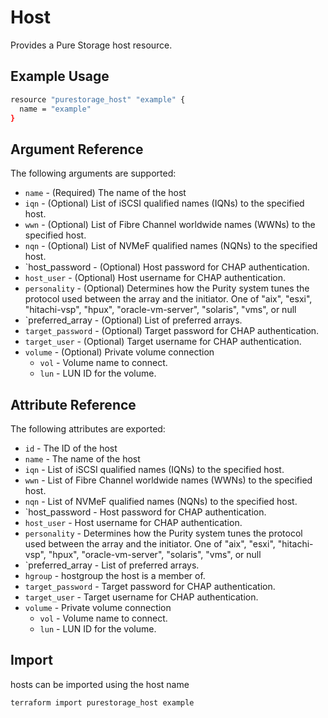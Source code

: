 # Host

Provides a Pure Storage host resource.

## Example Usage

```sh
resource "purestorage_host" "example" {
  name = "example"
}
```

## Argument Reference

The following arguments are supported:

+ `name` - (Required) The name of the host
+ `iqn` - (Optional) List of iSCSI qualified names (IQNs) to the specified host.
+ `wwn` - (Optional) List of Fibre Channel worldwide names (WWNs) to the specified host.
+ `nqn` - (Optional) List of NVMeF qualified names (NQNs) to the specified host.
+ `host_password - (Optional) Host password for CHAP authentication.
+ `host_user` - (Optional) Host username for CHAP authentication.
+ `personality` - (Optional) Determines how the Purity system tunes the protocol used between the array and the initiator. One of "aix", "esxi", "hitachi-vsp", "hpux", "oracle-vm-server", "solaris", "vms", or null
+ `preferred_array - (Optional) List of preferred arrays.
+ `target_password` - (Optional) Target password for CHAP authentication.
+ `target_user` - (Optional) Target username for CHAP authentication.
+ `volume` - (Optional) Private volume connection
  + `vol` - Volume name to connect.
  + `lun` - LUN ID for the volume.

## Attribute Reference

The following attributes are exported:

+ `id` - The ID of the host
+ `name` - The name of the host
+ `iqn` - List of iSCSI qualified names (IQNs) to the specified host.
+ `wwn` - List of Fibre Channel worldwide names (WWNs) to the specified host.
+ `nqn` - List of NVMeF qualified names (NQNs) to the specified host.
+ `host_password - Host password for CHAP authentication.
+ `host_user` - Host username for CHAP authentication.
+ `personality` - Determines how the Purity system tunes the protocol used between the array and the initiator. One of "aix", "esxi", "hitachi-vsp", "hpux", "oracle-vm-server", "solaris", "vms", or null
+ `preferred_array - List of preferred arrays.
+ `hgroup` - hostgroup the host is a member of.
+ `target_password` - Target password for CHAP authentication.
+ `target_user` - Target username for CHAP authentication.
+ `volume` - Private volume connection
  + `vol` - Volume name to connect.
  + `lun` - LUN ID for the volume.

## Import

hosts can be imported using the host name

```sh
terraform import purestorage_host example
```
